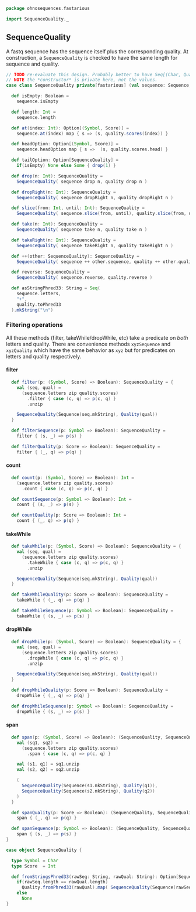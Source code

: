 
```scala
package ohnosequences.fastarious

import SequenceQuality._
```


## SequenceQuality

A fastq sequence has the sequence itself plus the corresponding quality. At construction, a `SequenceQuality` is checked to have the same length for sequence and quality.


```scala
// TODO re-evaluate this design. Probably better to have Seq[(Char, Qual)] as primitive
// NOTE the *constructor* is private here, not the values.
case class SequenceQuality private[fastarious] (val sequence: Sequence, val quality: Quality) {

  def isEmpty: Boolean =
    sequence.isEmpty

  def length: Int =
    sequence.length

  def at(index: Int): Option[(Symbol, Score)] =
    sequence.at(index) map { s => (s, quality.scores(index)) }

  def headOption: Option[(Symbol, Score)] =
    sequence.headOption map { s =>  (s, quality.scores.head) }

  def tailOption: Option[SequenceQuality] =
    if(isEmpty) None else Some { drop(1) }

  def drop(n: Int): SequenceQuality =
    SequenceQuality( sequence drop n, quality drop n )

  def dropRight(n: Int): SequenceQuality =
    SequenceQuality( sequence dropRight n, quality dropRight n )

  def slice(from: Int, until: Int): SequenceQuality =
    SequenceQuality( sequence.slice(from, until), quality.slice(from, until) )

  def take(n: Int): SequenceQuality =
    SequenceQuality( sequence take n, quality take n )

  def takeRight(n: Int): SequenceQuality =
    SequenceQuality( sequence takeRight n, quality takeRight n )

  def ++(other: SequenceQuality): SequenceQuality =
    SequenceQuality( sequence ++ other.sequence, quality ++ other.quality )

  def reverse: SequenceQuality =
    SequenceQuality( sequence.reverse, quality.reverse )

  def asStringPhred33: String = Seq(
    sequence.letters,
    "+",
    quality.toPhred33
  ).mkString("\n")
```


### Filtering operations

All these methods (filter, takeWhile/dropWhile, etc) take a predicate on *both* letters and quality. There are convenience methods `xyzSequence` and `xyzQuality` which have the same behavior as `xyz` but for predicates on letters and quality respectively.


#### filter


```scala
  def filter(p: (Symbol, Score) => Boolean): SequenceQuality = {
    val (seq, qual) =
      (sequence.letters zip quality.scores)
        .filter { case (c, q) => p(c, q) }
        .unzip

    SequenceQuality(Sequence(seq.mkString), Quality(qual))
  }

  def filterSequence(p: Symbol => Boolean): SequenceQuality =
    filter { (s, _) => p(s) }

  def filterQuality(p: Score => Boolean): SequenceQuality =
    filter { (_, q) => p(q) }
```


#### count


```scala
  def count(p: (Symbol, Score) => Boolean): Int =
    (sequence.letters zip quality.scores)
      .count { case (c, q) => p(c, q) }

  def countSequence(p: Symbol => Boolean): Int =
    count { (s, _) => p(s) }

  def countQuality(p: Score => Boolean): Int =
    count { (_, q) => p(q) }
```


#### takeWhile


```scala
  def takeWhile(p: (Symbol, Score) => Boolean): SequenceQuality = {
    val (seq, qual) =
      (sequence.letters zip quality.scores)
        .takeWhile { case (c, q) => p(c, q) }
        .unzip

    SequenceQuality(Sequence(seq.mkString), Quality(qual))
  }

  def takeWhileQuality(p: Score => Boolean): SequenceQuality =
    takeWhile { (_, q) => p(q) }

  def takeWhileSequence(p: Symbol => Boolean): SequenceQuality =
    takeWhile { (s, _) => p(s) }
```


#### dropWhile


```scala
  def dropWhile(p: (Symbol, Score) => Boolean): SequenceQuality = {
    val (seq, qual) =
      (sequence.letters zip quality.scores)
        .dropWhile { case (c, q) => p(c, q) }
        .unzip

    SequenceQuality(Sequence(seq.mkString), Quality(qual))
  }

  def dropWhileQuality(p: Score => Boolean): SequenceQuality =
    dropWhile { (_, q) => p(q) }

  def dropWhileSequence(p: Symbol => Boolean): SequenceQuality =
    dropWhile { (s, _) => p(s) }
```


#### span


```scala
  def span(p: (Symbol, Score) => Boolean): (SequenceQuality, SequenceQuality) = {
    val (sq1, sq2) =
      (sequence.letters zip quality.scores)
        .span { case (c, q) => p(c, q) }

    val (s1, q1) = sq1.unzip
    val (s2, q2) = sq2.unzip

    (
      SequenceQuality(Sequence(s1.mkString), Quality(q1)),
      SequenceQuality(Sequence(s2.mkString), Quality(q2))
    )
  }

  def spanQuality(p: Score => Boolean): (SequenceQuality, SequenceQuality) =
    span { (_, q) => p(q) }

  def spanSequence(p: Symbol => Boolean): (SequenceQuality, SequenceQuality) =
    span { (s, _) => p(s) }
}

case object SequenceQuality {

  type Symbol = Char
  type Score  = Int

  def fromStringsPhred33(rawSeq: String, rawQual: String): Option[SequenceQuality] =
    if(rawSeq.length == rawQual.length)
      Quality.fromPhred33(rawQual).map( SequenceQuality(Sequence(rawSeq), _) )
    else
      None
}

```




[test/scala/DNA.scala]: ../../test/scala/DNA.scala.md
[test/scala/NcbiHeadersTests.scala]: ../../test/scala/NcbiHeadersTests.scala.md
[test/scala/FastqTests.scala]: ../../test/scala/FastqTests.scala.md
[test/scala/FastaTests.scala]: ../../test/scala/FastaTests.scala.md
[test/scala/QualityScores.scala]: ../../test/scala/QualityScores.scala.md
[main/scala/DNAQ.scala]: DNAQ.scala.md
[main/scala/qualityScores.scala]: qualityScores.scala.md
[main/scala/DNA.scala]: DNA.scala.md
[main/scala/fasta.scala]: fasta.scala.md
[main/scala/fastq.scala]: fastq.scala.md
[main/scala/SequenceQuality.scala]: SequenceQuality.scala.md
[main/scala/utils.scala]: utils.scala.md
[main/scala/sequence.scala]: sequence.scala.md
[main/scala/ncbiHeaders.scala]: ncbiHeaders.scala.md